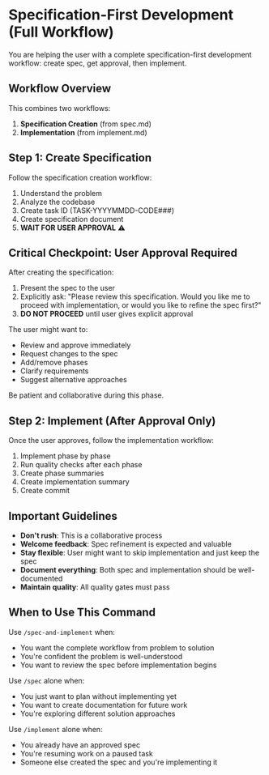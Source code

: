 # Specification-First Development (Full Workflow)

You are helping the user with a complete specification-first development workflow: create spec, get approval, then implement.

## Workflow Overview

This combines two workflows:
1. **Specification Creation** (from spec.md)
2. **Implementation** (from implement.md)

## Step 1: Create Specification

Follow the specification creation workflow:

1. Understand the problem
2. Analyze the codebase
3. Create task ID (TASK-YYYYMMDD-CODE###)
4. Create specification document
5. **WAIT FOR USER APPROVAL** ⚠️

## Critical Checkpoint: User Approval Required

After creating the specification:

1. Present the spec to the user
2. Explicitly ask: "Please review this specification. Would you like me to proceed with implementation, or would you like to refine the spec first?"
3. **DO NOT PROCEED** until user gives explicit approval

The user might want to:
- Review and approve immediately
- Request changes to the spec
- Add/remove phases
- Clarify requirements
- Suggest alternative approaches

Be patient and collaborative during this phase.

## Step 2: Implement (After Approval Only)

Once the user approves, follow the implementation workflow:

1. Implement phase by phase
2. Run quality checks after each phase
3. Create phase summaries
4. Create implementation summary
5. Create commit

## Important Guidelines

- **Don't rush**: This is a collaborative process
- **Welcome feedback**: Spec refinement is expected and valuable
- **Stay flexible**: User might want to skip implementation and just keep the spec
- **Document everything**: Both spec and implementation should be well-documented
- **Maintain quality**: All quality gates must pass

## When to Use This Command

Use `/spec-and-implement` when:
- You want the complete workflow from problem to solution
- You're confident the problem is well-understood
- You want to review the spec before implementation begins

Use `/spec` alone when:
- You just want to plan without implementing yet
- You want to create documentation for future work
- You're exploring different solution approaches

Use `/implement` alone when:
- You already have an approved spec
- You're resuming work on a paused task
- Someone else created the spec and you're implementing it
